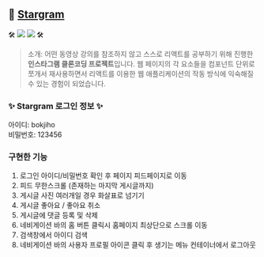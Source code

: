
## 🔗 [Stargram](http://jiho31.github.io/stargram)

🛠 <img src="https://img.shields.io/badge/React-61DAFB?style=flat-square&logo=React&logoColor=white"/>
<img src="https://img.shields.io/badge/NodeJS-339933?style=flat-square&logo=Node.js&logoColor=white"/> 🛠

> 소개: 어떤 동영상 강의를 참조하지 않고 스스로 리액트를 공부하기 위해 진행한 **인스타그램 클론코딩 프로젝트**입니다. 웹 페이지의 각 요소들을 컴포넌트 단위로 쪼개서 재사용하면서 리액트를 이용한 웹 애플리케이션의 작동 방식에 익숙해질 수 있는 경험이 되었습니다.


### ✨ Stargram 로그인 정보 ✨
아이디: bokjiho </br>
비밀번호: 123456

### 구현한 기능
1. 로그인 아이디/비밀번호 확인 후 페이지 피드페이지로 이동
2. 피드 무한스크롤 (존재하는 마지막 게시글까지)
3. 게시글 사진 여러개일 경우 화살표로 넘기기
4. 게시글 좋아요 / 좋아요 취소
5. 게시글에 댓글 등록 및 삭제
6. 네비게이션 바의 홈 버튼 클릭시 홈페이지 최상단으로 스크롤 이동 
7. 검색창에서 아이디 검색
8. 네비게이션 바의 사용자 프로필 아이콘 클릭 후 생기는 메뉴 컨테이너에서 로그아웃
